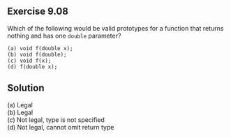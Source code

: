 ## Exercise 9.08

Which of the following would be valid prototypes for a function that returns nothing and has one `double` parameter?

```
(a) void f(double x);
(b) void f(double);
(c) void f(x);
(d) f(double x);
```

## Solution

(a) Legal  
(b) Legal  
(c) Not legal, type is not specified  
(d) Not legal, cannot omit return type  

